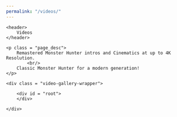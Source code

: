 ```yaml
---
permalink: "/videos/"
---
```


<section class = "sect">

    <header>
		Videos
	</header>

    <p class = "page_desc">
        Remastered Monster Hunter intros and Cinematics at up to 4K Resolution. 
            <br/>
        Classic Monster Hunter for a modern generation!
    </p>

    <div class = "video-gallery-wrapper">
        
        <div id = "root">
        </div>

    </div>


</section>
<Link rel = "stylesheet" type = "text/css" href = "./../assets/frontend/static/css/main.5a34f5dd.chunk.css" />
<script src = "./../assets/frontend/static/js/2.673dccd0.chunk.js"></script>
<script src = "./../assets/frontend/static/js/runtime~main.a8a9905a.js"></script>
<script src = "./../assets/frontend/static/js/main.d71132e6.chunk.js"></script>